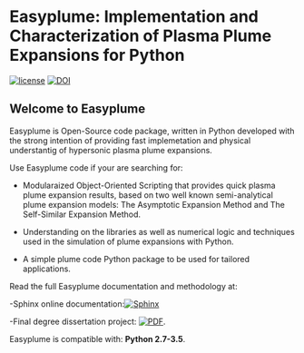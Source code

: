 # Easyplume: Implementation and Characterization of Plasma Plume Expansions for Python

[![license](https://img.shields.io/github/license/mashape/apistatus.svg?maxAge=2592000)](https://github.com/Pabsm94/EasyPlume/blob/master/LICENSE) [![DOI](https://zenodo.org/badge/DOI/10.5281/zenodo.805730.svg)](https://doi.org/10.5281/zenodo.805730)

## Welcome to Easyplume

Easyplume is Open-Source code package, written in Python developed with the strong intention of providing fast implemetation and physical 
understantig of hypersonic plasma plume expansions.

Use Easyplume code if your are searching for:

- Modularaized Object-Oriented Scripting that provides quick plasma plume expansion results, based on two well known
semi-analytical plume expansion models:  The Asymptotic Expansion Method and The Self-Similar Expansion Method.

- Understanding on the libraries as well as numerical logic and techniques used in the simulation of plume expansions with Python.

- A simple plume code Python package to be used for tailored applications.

Read the full Easyplume documentation and methodology at: 

-Sphinx online documentation:[![Sphinx](https://img.shields.io/badge/Sphinx-Easyplume-blue.svg)](https://github.com/Pabsm94/EasyPlume/blob/master/LICENSE) 

-Final degree dissertation project: [![PDF](https://img.shields.io/badge/PDF-Easyplume-blue.svg)](https://github.com/Pabsm94/EasyPlume/blob/master/documentation/TFG_22052017_MMM_comments.pdf).

Easyplume is compatible with: __Python 2.7-3.5__.

